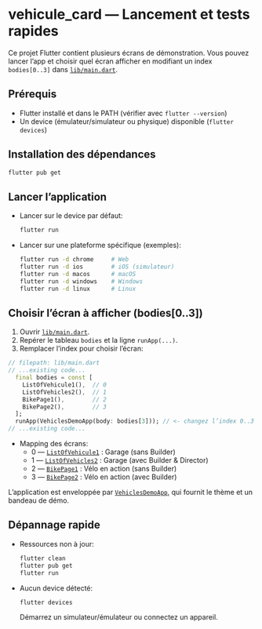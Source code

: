# vehicule_card — Lancement et tests rapides

Ce projet Flutter contient plusieurs écrans de démonstration. Vous pouvez lancer l’app et choisir quel écran afficher en modifiant un index `bodies[0..3]` dans [`lib/main.dart`](lib/main.dart).

## Prérequis
- Flutter installé et dans le PATH (vérifier avec `flutter --version`)
- Un device (émulateur/simulateur ou physique) disponible (`flutter devices`)

## Installation des dépendances
```sh
flutter pub get
```

## Lancer l’application
- Lancer sur le device par défaut:
  ```sh
  flutter run
  ```
- Lancer sur une plateforme spécifique (exemples):
  ```sh
  flutter run -d chrome     # Web
  flutter run -d ios        # iOS (simulateur)
  flutter run -d macos      # macOS
  flutter run -d windows    # Windows
  flutter run -d linux      # Linux
  ```

## Choisir l’écran à afficher (bodies[0..3])
1. Ouvrir [`lib/main.dart`](lib/main.dart).
2. Repérer le tableau `bodies` et la ligne `runApp(...)`.
3. Remplacer l’index pour choisir l’écran:

```dart
// filepath: lib/main.dart
// ...existing code...
  final bodies = const [
    ListOfVehicule1(),  // 0
    ListOfVehicles2(),  // 1
    BikePage1(),        // 2
    BikePage2(),        // 3
  ];
  runApp(VehiclesDemoApp(body: bodies[3])); // <- changez l’index 0..3 ici
// ...existing code...
```

- Mapping des écrans:
  - 0 — [`ListOfVehicule1`](lib/list_of_vehicule1.dart) : Garage (sans Builder)
  - 1 — [`ListOfVehicles2`](lib/list_of_vehicles2.dart) : Garage (avec Builder & Director)
  - 2 — [`BikePage1`](lib/bike_page1.dart) : Vélo en action (sans Builder)
  - 3 — [`BikePage2`](lib/bike_page2.dart) : Vélo en action (avec Builder)

L’application est enveloppée par [`VehiclesDemoApp`](lib/widgets/vehicles_demo_app.dart), qui fournit le thème et un bandeau de démo.

## Dépannage rapide
- Ressources non à jour:
  ```sh
  flutter clean
  flutter pub get
  flutter run
  ```
- Aucun device détecté:
  ```sh
  flutter devices
  ```
  Démarrez un simulateur/émulateur ou connectez un appareil.